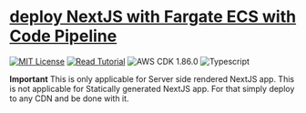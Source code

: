 # [deploy NextJS with Fargate ECS with Code Pipeline](https://apoorv.blog/posts/deploy-next-js-on-fargate-with-cdk-codepipeline.html)

[![MIT License](https://badgen.now.sh/badge/License/MIT/blue)](https://github.com/apoorvmote/cdk-examples/blob/master/License.md)
[![Read Tutorial](https://badgen.now.sh/badge/Read/Tutorial/purple)](https://apoorv.blog/posts/deploy-next-js-on-fargate-with-cdk-codepipeline.html)
![AWS CDK 1.86.0](https://badgen.net/badge/aws-cdk/1.86.0/yellow)
![Typescript](https://badgen.net/badge/icon/typescript?icon=typescript&label)

**Important** This is only applicable for Server side rendered NextJS app. This is not applicable for Statically generated NextJS app. For that simply deploy to any CDN and be done with it.